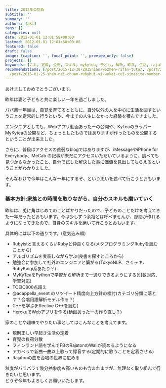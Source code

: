 ```yaml
---
title: 2012年の抱負
subtitle: ''
summary: ''
authors: [aki]
tags: []
categories: null
date: 2012-01-01 12:01:58+00:00
lastmod: 2012-01-01 12:01:58+00:00
featured: false
draft: false
image: {caption: '', focal_point: '', preview_only: false}
projects: []
keywords: [こと, 定着, 公開, スキル, mykytea, 子ども, 解析, 昨年, 生活, rajaton]
recommendations: [/post/2015-12-30-2015nian-wozhen-rifan-tute/, /post/2011-07-18-sinatradekyteawoburauzakarashi-sukytea-sinatrazuo-tutemita/,
  /post/2015-01-25-shen-nai-chuan-rubyhui-yi-wokai-cui-simasita-number-kana01/]
---
```

あけましておめでとうございます。

昨年は妻と子どもと共に楽しい一年を過ごしました。

パパ業一年目は、自覚を育てるとともに、自分以外の人を中心に生活を回すということを定常的に行うという、今までの人生になかった経験を積んできました。

エンジニアとしても、Webアプリ動画あったーの公開や、KyTeaのラッパーMyKyteaの公開など、ちょっとしたものではありますが作ったものを公開するということが出来ました。

さらに、普段はアクセスの貧弱なblogではありますが、iMessageやiPhone for Everybody、MeCab の記事が未だにアクセスいただいているように、調べても見つからなかったこと、自分で試した解決した事に価値を見出してもらえるということがわかりました。

  

そんなわけで今年はこんな一年にするぞ、という思いを述べて行こうとおもいます。

### 基本方針:家族との時間を取りながら、自分のスキルも磨いていく
昨年は、兎に角はじめてのことばかりだったので、子どものことだけを考えてきた一年だったとおもいます。今は少しずつ余裕とは呼べませんが、隙間が作れるようになってきたので、自身のスキルを磨いて行こうとおもいます。

具体的には以下の通りです。(意気込み順)

- Rubyistと言えるくらいRubyと仲良くなる(メタプログラミングRubyを読むことから)
- アルゴリズムを実装しながら学ぶ(良書を探すところから)
- 勉強会に参加して社外のエンジニアと繋がる(TokyoNLP、さくテキ、RubyKaigi系あたり？)
- MyKyTeaをPythonで学習から解析まで一通りできるようにする(引数対応、学習対応)
- TOEIC800点超え
- @acappella\_event のリツイート精度向上方針の検討(カテゴリ分類に落とす？合唱用語解析モデル作る？)
- C++を学ぶ(Effective C++を読む)
- HerokuでWebアプリを作る(動画あったーの作り直し？)

家のことや趣味でやりたい事としてはこんなことを考えてます。

- 規則正しい早起き生活の定着
- 育児の負荷分散
- フィンランド語を学んでFBのRajatonのWallが読めるようになる
- アカペラで新曲一曲以上歌って録音する(定期的に歌うことを定着させる)
- Rajatonの曲を合唱の世界に広める

粒度がバラバラで幾分抽象度も高いものも含まれますが、無理なく取り組んで行きたいと思います。  
どうぞ今年もよろしくお願いいたします。


